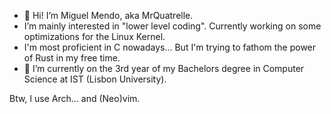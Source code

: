- 👋 Hi! I’m Miguel Mendo, aka MrQuatrelle.
-   I’m mainly interested in "lower level coding". Currently working on some optimizations for the Linux Kernel.
-   I'm most proficient in C nowadays... But I'm trying to fathom the power of Rust in my free time.
- 🌱 I’m currently on the 3rd year of my Bachelors degree in Computer Science at IST (Lisbon University).

Btw, I use Arch... and (Neo)vim.

<!---
MrQuatrelle/MrQuatrelle is a ✨ special ✨ repository because its `README.md` (this file) appears on your GitHub profile.
You can click the Preview link to take a look at your changes.
--->
